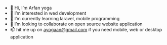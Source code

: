 - 👋 Hi, I’m Arfan yoga
- 👀 I’m interested in wed development 
- 🌱 I’m currently learning laravel, mobile programming
- 💞️ I’m looking to collaborate on open source website application
- 📫 hit me up on ayogaan@gmail.com if you need mobile, web or desktop application

<!---
ayogaan/ayogaan is a ✨ special ✨ repository because its `README.md` (this file) appears on your GitHub profile.
You can click the Preview link to take a look at your changes.
--->
